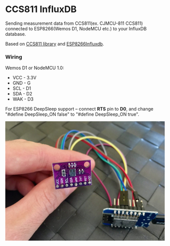 # CCS811 InfluxDB
Sending measurement data from CCS811(ex. CJMCU-811 CCS811) connected to ESP8266(Wemos D1, NodeMCU etc.) to your InfluxDB database.

Based on [CCS811 library](https://github.com/maarten-pennings/CCS811) and [ESP8266Influxdb](https://github.com/hwwong/ESP8266Influxdb).

### Wiring
 Wemos D1 or NodeMCU 1.0:
 * VCC - 3.3V
 * GND - G
 * SCL - D1
 * SDA - D2
 * WAK - D3
 
 For ESP8266 DeepSleep support – connect **RTS** pin to **D0**, and change "#define DeepSleep_ON  false" to "#define DeepSleep_ON  true".

![CJMCU-811 CCS811](https://raw.githubusercontent.com/bfaliszek/CCS811_InfluxDB/master/CJMCU-811_CCS811.jpg)
